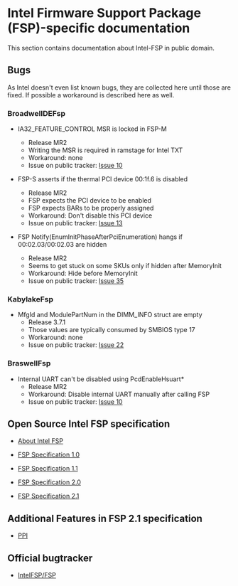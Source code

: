 # Intel Firmware Support Package (FSP)-specific documentation

This section contains documentation about Intel-FSP in public domain.

## Bugs
As Intel doesn't even list known bugs, they are collected here until
those are fixed. If possible a workaround is described here as well.

### BroadwellDEFsp

* IA32_FEATURE_CONTROL MSR is locked in FSP-M
  * Release MR2
  * Writing the MSR is required in ramstage for Intel TXT
  * Workaround: none
  * Issue on public tracker: [Issue 10]

* FSP-S asserts if the thermal PCI device 00:1f.6 is disabled
  * Release MR2
  * FSP expects the PCI device to be enabled
  * FSP expects BARs to be properly assigned
  * Workaround: Don't disable this PCI device
  * Issue on public tracker: [Issue 13]

* FSP Notify(EnumInitPhaseAfterPciEnumeration) hangs if 00:02.03/00:02.03 are hidden
  * Release MR2
  * Seems to get stuck on some SKUs only if hidden after MemoryInit
  * Workaround: Hide before MemoryInit
  * Issue on public tracker: [Issue 35]

### KabylakeFsp
* MfgId and ModulePartNum in the DIMM_INFO struct are empty
  * Release 3.7.1
  * Those values are typically consumed by SMBIOS type 17
  * Workaround: none
  * Issue on public tracker: [Issue 22]

### BraswellFsp
* Internal UART can't be disabled using PcdEnableHsuart*
  * Release MR2
  * Workaround: Disable internal UART manually after calling FSP
  * Issue on public tracker: [Issue 10]


## Open Source Intel FSP specification

* [About Intel FSP](https://firmware.intel.com/learn/fsp/about-intel-fsp)

* [FSP Specification 1.0](https://www.intel.in/content/dam/www/public/us/en/documents/technical-specifications/fsp-architecture-spec.pdf)

* [FSP Specification 1.1](https://www.intel.com/content/dam/www/public/us/en/documents/technical-specifications/fsp-architecture-spec-v1-1.pdf)

* [FSP Specification 2.0](https://www.intel.com/content/dam/www/public/us/en/documents/technical-specifications/fsp-architecture-spec-v2.pdf)

* [FSP Specification 2.1](https://cdrdv2.intel.com/v1/dl/getContent/611786)

## Additional Features in FSP 2.1 specification

- [PPI](ppi/ppi.md)

## Official bugtracker

- [IntelFSP/FSP](https://github.com/IntelFsp/FSP/issues)

[Issue 10]: https://github.com/IntelFsp/FSP/issues/10
[Issue 13]: https://github.com/IntelFsp/FSP/issues/13
[Issue 15]: https://github.com/IntelFsp/FSP/issues/15
[Issue 22]: https://github.com/IntelFsp/FSP/issues/22
[Issue 35]: https://github.com/IntelFsp/FSP/issues/35

